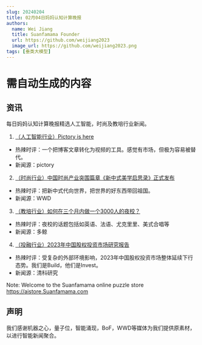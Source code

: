 ```yaml
---
slug: 20240204
title: 02月04日妈妈认知计算晚报
authors:
  name: Wei Jiang
  title: Suanfamama Founder
  url: https://github.com/weijiang2023
  image_url: https://github.com/weijiang2023.png
tags: [垂类大模型]
---
```


# 需自动生成的内容
## 资讯
每日妈妈认知计算晚报精选人工智能，时尚及教培行业新闻。

1. [（人工智能行业）Pictory is here](https://pictory.ai/)
* 热辣时评：一个把博客文章转化为视频的工具。感觉有市场，但极为容易被替代。
* 新闻源：pictory

2. [（时尚行业）中国时尚产业突围篇章《新中式美学启思录》正式发布](https://mp.weixin.qq.com/s/Tj1B8BZTZZZOGJJglzbLnw)
* 热辣时评：把新中式代向世界，把世界的好东西带回祖国。
* 新闻源：WWD

3. [（教培行业）如何在三个月内做一个3000人的夜校？](https://mp.weixin.qq.com/s/mIqAV2AIIfw951gT_7Wh9w)
* 热辣时评：夜校的话题包括如英语、法语、尤克里里、美式合唱等
* 新闻源：多鲸

4. [（投融行业）2023年中国股权投资市场研究报告](https://mp.weixin.qq.com/s/CfbomK_klau70Ru2VBmK3A)
* 热辣时评：受复杂的外部环境影响，2023年中国股权投资市场整体延续下行态势。我们是Build，他们是Invest。
* 新闻源：清科研究

Note: Welcome to the Suanfamama online puzzle store https://aistore.Suanfamama.com

## 声明

我们感谢机器之心，量子位，智能涌现，BoF，WWD等媒体为我们提供原素材，以进行智能新闻聚合。